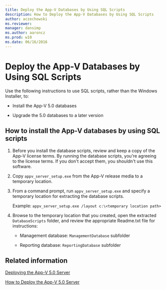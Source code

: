 ```yaml
---
title: Deploy the App-V Databases by Using SQL Scripts
description: How to Deploy the App-V Databases by Using SQL Scripts
author: aczechowski
ms.reviewer: 
manager: dansimp
ms.author: aaroncz
ms.prod: w10
ms.date: 06/16/2016
---
```


# Deploy the App-V Databases by Using SQL Scripts

Use the following instructions to use SQL scripts, rather than the Windows Installer, to:

- Install the App-V 5.0 databases

- Upgrade the 5.0 databases to a later version

## How to install the App-V databases by using SQL scripts

1. Before you install the database scripts, review and keep a copy of the App-V license terms. By running the database scripts, you're agreeing to the license terms. If you don't accept them, you shouldn't use this software.

2. Copy `appv_server_setup.exe` from the App-V release media to a temporary location.

3. From a command prompt, run `appv_server_setup.exe` and specify a temporary location for extracting the database scripts.

   Example: `appv_server_setup.exe /layout c:\<temporary location path>`

4. Browse to the temporary location that you created, open the extracted `DatabaseScripts` folder, and review the appropriate Readme.txt file for instructions:

    - Management database: `ManagementDatabase` subfolder

    - Reporting database: `ReportingDatabase` subfolder

## Related information

[Deploying the App-V 5.0 Server](deploying-the-app-v-50-server.md)

[How to Deploy the App-V 5.0 Server](how-to-deploy-the-app-v-50-server-50sp3.md)
